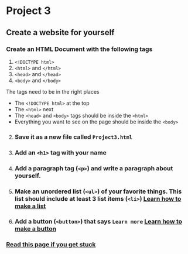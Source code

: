 # Project 3
## Create a website for yourself

### Create an HTML Document with the following tags

1. `<!DOCTYPE html>`
1. `<html>` and `</html>`
1. `<head>` and `</head>`
1. `<body>` and `</body>`

The tags need to be in the right places
- The `<!DOCTYPE html>` at the top
- The `<html>` next
- The `<head>` and `<body>` tags should be inside the `<html>`
- Everything you want to see on the page should be inside the `<body>`

2. ### Save it as a new file called `Project3.html`
3. ### Add an `<h1>` tag with your name
4. ### Add a paragraph tag (`<p>`) and write a paragraph about yourself.
5. ### Make an unordered list (`<ul>`) of your favorite things. This list should include at least 3 list items (`<li>`) [Learn how to make a list](https://www.w3schools.com/html/html_lists.asp)
6. ### Add a button (`<button>`) that says `Learn more` [Learn how to make a button](https://www.w3schools.com/tags/tag_button.asp)

### [Read this page if you get stuck](https://www.w3schools.com/html/html_elements.asp)
